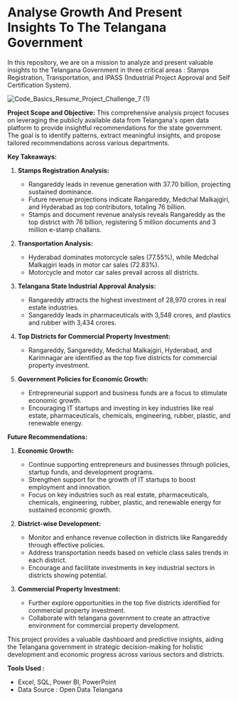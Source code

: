 # Analyse Growth And Present Insights To The Telangana Government
In this repository, we are on a mission to analyze and present valuable insights to the Telangana Government in three critical areas : Stamps Registration, Transportation, and IPASS (Industrial Project Approval and Self Certification System). 


![Code_Basics_Resume_Project_Challenge_7 (1)](https://github.com/Vj-r12/Code_Basics_Resume_Project_Challenge_7/assets/123143472/b19b5655-3ccd-446e-ba9f-3c3e5506001a)

**Project Scope and Objective:**
This comprehensive analysis project focuses on leveraging the publicly available data from Telangana's open data platform to provide insightful recommendations for the state government. The goal is to identify patterns, extract meaningful insights, and propose tailored recommendations across various departments.

**Key Takeaways:**
1. **Stamps Registration Analysis:**
   - Rangareddy leads in revenue generation with 37.70 billion, projecting sustained dominance.
   - Future revenue projections indicate Rangareddy, Medchal Malkajgiri, and Hyderabad as top contributors, totaling 76 billion.
   - Stamps and document revenue analysis reveals Rangareddy as the top district with 76 billion, registering 5 million documents and 3 million e-stamp challans.

2. **Transportation Analysis:**
   - Hyderabad dominates motorcycle sales (77.55%), while Medchal Malkajgiri leads in motor car sales (72.83%).
   - Motorcycle and motor car sales prevail across all districts.

3. **Telangana State Industrial Approval Analysis:**
   - Rangareddy attracts the highest investment of 28,970 crores in real estate industries.
   - Sangareddy leads in pharmaceuticals with 3,548 crores, and plastics and rubber with 3,434 crores.

4. **Top Districts for Commercial Property Investment:**
   - Rangareddy, Sangareddy, Medchal Malkajgiri, Hyderabad, and Karimnagar are identified as the top five districts for commercial property investment.

5. **Government Policies for Economic Growth:**
   - Entrepreneurial support and business funds are a focus to stimulate economic growth.
   - Encouraging IT startups and investing in key industries like real estate, pharmaceuticals, chemicals, engineering, rubber, plastic, and renewable energy.

**Future Recommendations:**
1. **Economic Growth:**
   - Continue supporting entrepreneurs and businesses through policies, startup funds, and development programs.
   - Strengthen support for the growth of IT startups to boost employment and innovation.
   - Focus on key industries such as real estate, pharmaceuticals, chemicals, engineering, rubber, plastic, and renewable energy for sustained economic growth.

2. **District-wise Development:**
   - Monitor and enhance revenue collection in districts like Rangareddy through effective policies.
   - Address transportation needs based on vehicle class sales trends in each district.
   - Encourage and facilitate investments in key industrial sectors in districts showing potential.

3. **Commercial Property Investment:**
   - Further explore opportunities in the top five districts identified for commercial property investment.
   - Collaborate with telangana government to create an attractive environment for commercial property development.

This project provides a valuable dashboard and predictive insights, aiding the Telangana government in strategic decision-making for holistic development and economic progress across various sectors and districts.

**Tools Used :**

- Excel, SQL, Power BI, PowerPoint 
- Data Source : Open Data Telangana

